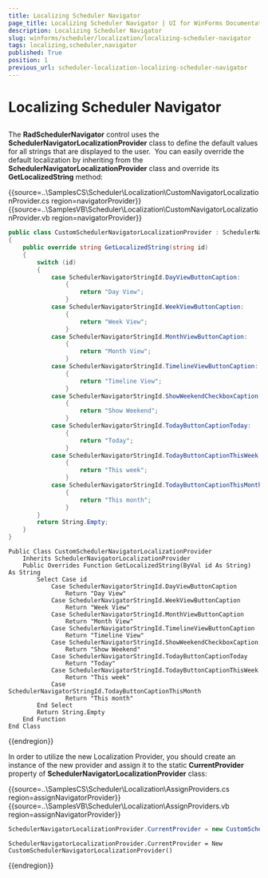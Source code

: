 ```yaml
---
title: Localizing Scheduler Navigator
page_title: Localizing Scheduler Navigator | UI for WinForms Documentation
description: Localizing Scheduler Navigator
slug: winforms/scheduler/localization/localizing-scheduler-navigator
tags: localizing,scheduler,navigator
published: True
position: 1
previous_url: scheduler-localization-localizing-scheduler-navigator
---
```


# Localizing Scheduler Navigator

## 

The __RadSchedulerNavigator__ control uses the __SchedulerNavigatorLocalizationProvider__ class to define the default values for all strings that are displayed to the user.  You can easily override the default localization by inheriting from the __SchedulerNavigatorLocalizationProvider__ class and override its __GetLocalizedString__ method:

{{source=..\SamplesCS\Scheduler\Localization\CustomNavigatorLocalizationProvider.cs region=navigatorProvider}} 
{{source=..\SamplesVB\Scheduler\Localization\CustomNavigatorLocalizationProvider.vb region=navigatorProvider}} 

````C#
public class CustomSchedulerNavigatorLocalizationProvider : SchedulerNavigatorLocalizationProvider
{
    public override string GetLocalizedString(string id)
    {
        switch (id)
        {
            case SchedulerNavigatorStringId.DayViewButtonCaption:
                {
                    return "Day View";
                }
            case SchedulerNavigatorStringId.WeekViewButtonCaption:
                {
                    return "Week View";
                }
            case SchedulerNavigatorStringId.MonthViewButtonCaption:
                {
                    return "Month View";
                }
            case SchedulerNavigatorStringId.TimelineViewButtonCaption:
                {
                    return "Timeline View";
                }
            case SchedulerNavigatorStringId.ShowWeekendCheckboxCaption:
                {
                    return "Show Weekend";
                }
            case SchedulerNavigatorStringId.TodayButtonCaptionToday:
                {
                    return "Today";
                }
            case SchedulerNavigatorStringId.TodayButtonCaptionThisWeek:
                {
                    return "This week";
                }
            case SchedulerNavigatorStringId.TodayButtonCaptionThisMonth:
                {
                    return "This month";
                }
        }
        return String.Empty;
    }
}

````
````VB.NET
Public Class CustomSchedulerNavigatorLocalizationProvider
    Inherits SchedulerNavigatorLocalizationProvider
    Public Overrides Function GetLocalizedString(ByVal id As String) As String
        Select Case id
            Case SchedulerNavigatorStringId.DayViewButtonCaption
                Return "Day View"
            Case SchedulerNavigatorStringId.WeekViewButtonCaption
                Return "Week View"
            Case SchedulerNavigatorStringId.MonthViewButtonCaption
                Return "Month View"
            Case SchedulerNavigatorStringId.TimelineViewButtonCaption
                Return "Timeline View"
            Case SchedulerNavigatorStringId.ShowWeekendCheckboxCaption
                Return "Show Weekend"
            Case SchedulerNavigatorStringId.TodayButtonCaptionToday
                Return "Today"
            Case SchedulerNavigatorStringId.TodayButtonCaptionThisWeek
                Return "This week"
            Case SchedulerNavigatorStringId.TodayButtonCaptionThisMonth
                Return "This month"
        End Select
        Return String.Empty
    End Function
End Class

````

{{endregion}} 

In order to utilize the new Localization Provider, you should create an instance of the new provider and assign it to the static __CurrentProvider__ property of __SchedulerNavigatorLocalizationProvider__ class:

{{source=..\SamplesCS\Scheduler\Localization\AssignProviders.cs region=assignNavigatorProvider}} 
{{source=..\SamplesVB\Scheduler\Localization\AssignProviders.vb region=assignNavigatorProvider}} 

````C#
SchedulerNavigatorLocalizationProvider.CurrentProvider = new CustomSchedulerNavigatorLocalizationProvider();

````
````VB.NET
SchedulerNavigatorLocalizationProvider.CurrentProvider = New CustomSchedulerNavigatorLocalizationProvider()

````

{{endregion}}
